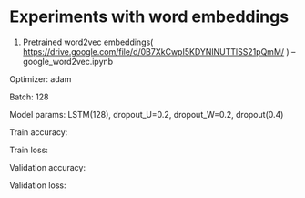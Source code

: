 # Experiments with word embeddings

1. Pretrained word2vec embeddings( https://drive.google.com/file/d/0B7XkCwpI5KDYNlNUTTlSS21pQmM/ ) – google_word2vec.ipynb 

Optimizer: adam

Batch: 128

Model params: LSTM(128), dropout_U=0.2, dropout_W=0.2, dropout(0.4)

Train accuracy:

Train loss:

Validation accuracy:

Validation loss: 



